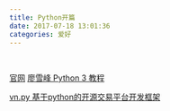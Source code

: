 ```yaml
---
title: Python开篇
date: 2017-07-18 13:01:36
categories: 爱好
---
```


<br>

[官网](https://www.python.org/)
[廖雪峰 Python 3 教程](https://www.liaoxuefeng.com/wiki/0014316089557264a6b348958f449949df42a6d3a2e542c000)

[vn.py 基于python的开源交易平台开发框架](https://zhuanlan.zhihu.com/vn-py?plg_nld=1&plg_nld=1&plg_uin=1&plg_auth=1&plg_usr=1&plg_vkey=1&plg_dev=1)

<br>
<br>
<br>


